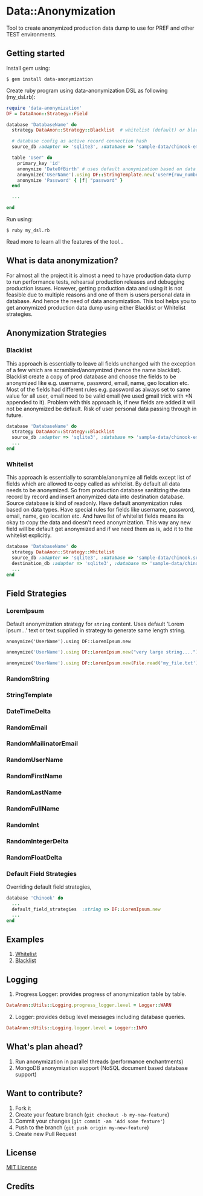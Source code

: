 # Data::Anonymization
Tool to create anonymized production data dump to use for PREF and other TEST environments.

## Getting started
Install gem using:

    $ gem install data-anonymization

Create ruby program using data-anonymization DSL as following (my_dsl.rb):

```ruby
require 'data-anonymization'
DF = DataAnon::Strategy::Field

database 'DatabaseName' do
  strategy DataAnon::Strategy::Blacklist  # whitelist (default) or blacklist

  # database config as active record connection hash
  source_db :adapter => 'sqlite3', :database => 'sample-data/chinook-empty.sqlite'

  table 'User' do
    primary_key 'id'
    anonymize 'DateOfBirth' # uses default anonymization based on data types
    anonymize('UserName').using DF::StringTemplate.new('user#{row_number}')
    anonymize 'Password' { |f| "password" }
  end

  ...

end
```

Run using:

    $ ruby my_dsl.rb

Read more to learn all the features of the tool...

## What is data anonymization?

For almost all the project it is almost a need to have production data dump to run performance tests, rehearsal production releases and debugging production issues.
However, getting production data and using it is not feasible due to multiple reasons and one of them is users personal data in database. And hence the need of data anonymization.
This tool helps you to get anonymized production data dump using either Blacklist or Whitelist strategies.

## Anonymization Strategies

### Blacklist
This approach is essentially to leave all fields unchanged with the exception of a few which are scrambled/anonymized (hence the name blacklist).
Blacklist create a copy of prod database and choose the fields to be anonymized like e.g. username, password, email, name, geo location etc. Most of the fields had different rules e.g. password as always set to same value for all user, email need to be valid email (we used gmail trick with +N appended to it).
Problem with this approach is, if new fields are added it will not be anonymized be default. Risk of user personal data passing through in future.

```ruby
database 'DatabaseName' do
  strategy DataAnon::Strategy::Blacklist
  source_db :adapter => 'sqlite3', :database => 'sample-data/chinook-empty.sqlite'
  ...
end
```

### Whitelist
This approach is essentially to scramble/anonymize all fields except list of fields which are allowed to copy called as whitelist.
By default all data needs to be anonymized. So from production database sanitizing the data record by record and insert anonymized data into destination database. Source database is kind of readonly.
Have default anonymization rules based on data types. Have special rules for fields like username, password, email, name, geo location etc. And have list of whitelist fields means its okay to copy the data and doesn't need anonymization.
This way any new field will be default get anonymized and if we need them as is, add it to the whitelist explicitly.

```ruby
database 'DatabaseName' do
  strategy DataAnon::Strategy::Whitelist
  source_db :adapter => 'sqlite3', :database => 'sample-data/chinook.sqlite'
  destination_db :adapter => 'sqlite3', :database => 'sample-data/chinook-empty.sqlite'
  ...
end
```

## Field Strategies

### LoremIpsum
Default anonymization strategy for `string` content. Uses default 'Lorem ipsum...' text or text supplied in strategy to generate same length string.

`anonymize('UserName').using DF::LoremIpsum.new`

```ruby
anonymize('UserName').using DF::LoremIpsum.new("very large string....")
```
```ruby
anonymize('UserName').using DF::LoremIpsum.new(File.read('my_file.txt'))
```

### RandomString
### StringTemplate
### DateTimeDelta
### RandomEmail
### RandomMailinatorEmail
### RandomUserName
### RandomFirstName
### RandomLastName
### RandomFullName
### RandomInt
### RandomIntegerDelta
### RandomFloatDelta

### Default Field Strategies

Overriding default field strategies,

```ruby
database 'Chinook' do
  ...
  default_field_strategies  :string => DF::LoremIpsum.new
  ...
end
```

## Examples

1. [Whitelist](https://github.com/sunitparekh/data-anonymization/blob/master/whitelist_dsl.rb)
2. [Blacklist](https://github.com/sunitparekh/data-anonymization/blob/master/blacklist_dsl.rb)


## Logging

1. Progress Logger: provides progress of anonymization table by table.
```ruby
DataAnon::Utils::Logging.progress_logger.level = Logger::WARN
```

2. Logger: provides debug level messages including database queries.
```ruby
DataAnon::Utils::Logging.logger.level = Logger::INFO
```


## What's plan ahead?

1. Run anonymization in parallel threads (performance enchantments)
2. MongoDB anonymization support (NoSQL document based database support)

## Want to contribute?

1. Fork it
2. Create your feature branch (`git checkout -b my-new-feature`)
3. Commit your changes (`git commit -am 'Add some feature'`)
4. Push to the branch (`git push origin my-new-feature`)
5. Create new Pull Request

## License

[MIT License](https://github.com/sunitparekh/data-anonymization/blob/master/LICENSE.txt)

## Credits


